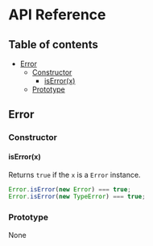 # API Reference <!-- omit in toc -->

## Table of contents <!-- omit in toc -->

- [Error](#error)
  - [Constructor](#constructor)
    - [isError(x)](#iserrorx)
  - [Prototype](#prototype)

## Error

### Constructor

#### isError(x)

Returns `true` if the `x` is a `Error` instance.

```ts
Error.isError(new Error) === true;
Error.isError(new TypeError) === true;
```

### Prototype

None
